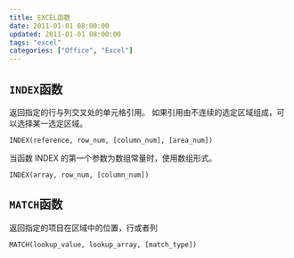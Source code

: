 ```yaml
---
title: EXCEL函数
date: 2011-01-01 08:00:00
updated: 2011-01-01 08:00:00
tags: "excel"
categories: ["Office", "Excel"]
---
```


## `INDEX`函数

返回指定的行与列交叉处的单元格引用。 如果引用由不连续的选定区域组成，可以选择某一选定区域。

```excel
INDEX(reference, row_num, [column_num], [area_num])
```

当函数 INDEX 的第一个参数为数组常量时，使用数组形式。

```excel
INDEX(array, row_num, [column_num])
```

## `MATCH`函数

返回指定的项目在区域中的位置，行或者列

```excel
MATCH(lookup_value, lookup_array, [match_type])
```
